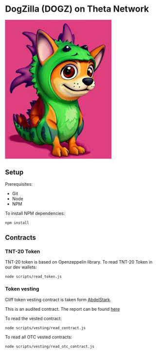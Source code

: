 # DogZilla (DOGZ) on Theta Network

<img src="./img/dogzilla.png" alt="DogZilla" width="350"/>

## Setup

Prerequisites:
* Git
* Node
* NPM

To install NPM dependencies:

```
npm install
```

## Contracts 

### TNT-20 Token 

TNT-20 token is based on Openzeppelin library.
To read TNT-20 Token in our dev wallets:

```
node scripts/read_token.js
```

### Token vesting

Cliff token vesting contract is taken form [AbdelStark](https://github.com/AbdelStark/token-vesting-contracts). 

This is an audited contract. The report can be found [here](https://github.com/AbdelStark/token-vesting-contracts/blob/main/audits/hacken_audit_report.pdf)

To read the vested contract:

```
node scripts/vesting/read_contract.js
```

To read all OTC vested contracts:
```
node scripts/vesting/read_otc_contract.js
```

